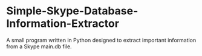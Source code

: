 Simple-Skype-Database-Information-Extractor
===========================================

 A small program written in Python designed to extract important information from a Skype main.db file.
